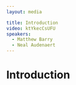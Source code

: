 ```yaml
---
layout: media

title: Introduction
video: ktYkecCsUFU
speakers:
  - Matthew Barry
  - Neal Audenaert
---
```

# Introduction
